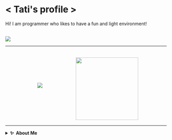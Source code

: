 # < Tati's profile >


<p>Hi! I am programmer who likes to have a fun and light environment!</p>
<br>
<!-- https://github.com/ABSphreak/readme-jokes/edit/master/README.md --->
<img src="https://readme-jokes.vercel.app/api?theme=radical"  >

---
<div center>
<!-- Anurag's Github stats: https://github.com/anuraghazra/github-readme-stats -->
<img heigth="150px" style="margin:100px" src="https://github-readme-stats.vercel.app/api?username=AnnitaNa&show_icons=true&theme=radical">

<!-- Top Langs -->
<img height= "195px" src="https://github-readme-stats.vercel.app/api/top-langs/?username=AnnitaNa&theme=radical">
</div>

---

<details>
  <summary><b>✨&nbsp;&nbsp;About&nbsp;Me</b></summary>
  <br/>

I am a front-end developer who is still learning how to fly! 


